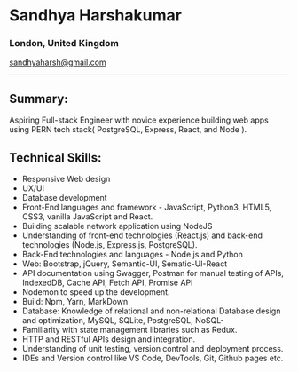 # Sandhya Harshakumar 
### London, United Kingdom 
sandhyaharsh@gmail.com


-------------------------------------------------------------
 

 Summary:
 --------
 Aspiring Full-stack Engineer with novice experience building web apps using PERN tech stack( PostgreSQL, Express, React, and Node ).

 Technical Skills:
 -----------------
- Responsive Web design
- UX/UI
- Database development
- Front-End languages and framework -  JavaScript, Python3, HTML5, CSS3, vanilla JavaScript and React.
- Building scalable network application using NodeJS
- Understanding of front-end technologies (React.js) and back-end technologies (Node.js, Express.js, PostgreSQL).
- Back-End technologies and languages - Node.js and Python
- Web: Bootstrap, jQuery, Semantic-UI, Sematic-UI-React
- API documentation using Swagger, Postman for manual testing of APIs, IndexedDB, Cache API, Fetch API, Promise API
- Nodemon to speed up the development.
- Build: Npm, Yarn, MarkDown
- Database: Knowledge of relational and non-relational Database design and optimization, MySQL, SQLite, PostgreSQL, NoSQL- 
- Familiarity with state management libraries such as Redux.
- HTTP and RESTful APIs design and integration.
- Understanding of unit testing, version control and deployment process.
- IDEs and Version control like VS Code, DevTools, Git, Github pages etc.
<!---
Sandhya80/Sandhya80 is a ✨ special ✨ repository because its `README.md` (this file) appears on your GitHub profile.
You can click the Preview link to take a look at your changes.
--->
